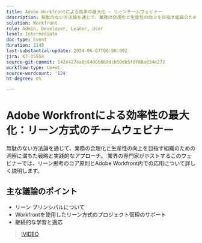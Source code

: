 ```yaml
---
title: Adobe Workfrontによる効率の最大化 – リーンチームウェビナー
description: 無駄のない方法論を通じて、業務の合理化と生産性の向上を目指す組織のための洞察に満ちた戦略と実践的なアプローチ。 業界の専門家がホストするこのウェビナーでは、リーン思考のコア原則とAdobe Workfront内での応用について詳しく説明します。主な論点 – リーン原理の理解​Workfrontを使用したリーンプロジェクト管理のサポート継続的な学習と適応
solution: Workfront
role: Admin, Developer, Leader, User
level: Intermediate
doc-type: Event
duration: 2148
last-substantial-update: 2024-06-07T00:00:00Z
jira: KT-15558
source-git-commit: 142e427ea8c6406b869dcb50db5f0f08a034e273
workflow-type: tm+mt
source-wordcount: '124'
ht-degree: 0%

---
```



# Adobe Workfrontによる効率性の最大化：リーン方式のチームウェビナー

無駄のない方法論を通じて、業務の合理化と生産性の向上を目指す組織のための洞察に満ちた戦略と実践的なアプローチ。 業界の専門家がホストするこのウェビナーでは、リーン思考のコア原則とAdobe Workfront内での応用について詳しく説明します。

## 主な議論のポイント

* リーン プリンシパルについて
* Workfrontを使用したリーン方式のプロジェクト管理のサポート
* 継続的な学習と適応

>[!VIDEO](https://video.tv.adobe.com/v/3429287/?learn=on)
